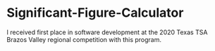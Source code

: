 # Significant-Figure-Calculator
I received first place in software development at the 2020 Texas TSA Brazos Valley regional competition with this program.
